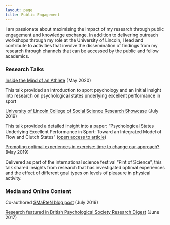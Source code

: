 ```yaml
---
layout: page
title: Public Engagement
---
```


I am passionate about maximising the impact of my research through public engagement and knowledge exchange. In addition to delivering outreach workshops through my role at the University of Lincoln, I lead and contribute to activities that involve the dissemination of findings from my research through channels that can be accessed by the public and fellow academics. 

### Research Talks
[Inside the Mind of an Athlete](https://www.youtube.com/watch?v=RUEqzqjx56Q&t=2s) (May 2020)

This talk provided an introduction to sport psychology and an initial insight into research on psychological states underlying excellent performance in sport 

[University of Lincoln College of Social Science Research Showcase](https://www.youtube.com/watch?v=y2FEZ_YS9Ko&t=3s) (July 2019)

This talk provided a detailed insight into a paper: “Psychological States Underlying Excellent Performance in Sport: Toward an Integrated Model of Flow and Clutch States” ([open access to article](https://lncn.ac/zx6))  

[Promoting optimal experiences in exercise: time to change our approach?](https://pintofscience.co.uk/event/health-of-the-future) (May 2019)

Delivered as part of the international science festival “Pint of Science”, this talk shared insights from research that has investigated optimal experiences and the effect of different goal types on levels of pleasure in physical activity. 

### Media and Online Content
Co-authored [SMaRteN blog post](https://www.smarten.org.uk/blog/mental-health-and-wellbeing-in-phd-students-call-for-collaboration) (July 2019)

[Research featured in British Psychological Society Research Digest](https://digest.bps.org.uk/2017/06/29/what-is-the-psychological-state-underlying-clutch-performance-excelling-under-pressure/) (June 2017)
